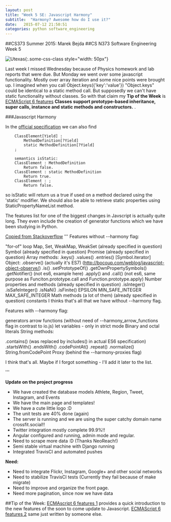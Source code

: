 ```yaml
---
layout: post
title: "Week 5 SE: Javascript Harmony"
subtitle:  "Harmony? Awesome how do I use it?"
date:   2015-07-12 21:50:51
categories: python software_engineering
---
```


##CS373 Summer 2015: Marek Bejda
##CS N373 Software Engineering Week 5

 ![Utexas](https://www.utexas.edu/sites/default/files/images/Trademarked_Silhouette2.jpg){:.some-css-class style="width: 50px"} 

Last week I missed Wednesday because of Physics homework and lab reports that were due. But Monday we went over some javascript functionality. Mostly over array iteration and some nice points were brought up. I imagined when you call Object.keys({'key':'value'}) "Object.keys" could be identical to a static method call. But supposedly we can't have static functionality without classes. So with that claim my __Tip of the Week__ is [ECMAScript 6 features][featuresOne] __Classes support prototype-based inheritance, super calls, instance and static methods and constructors.__ . 

###Javascript Harmony 

In the [official specification][specification] we can also find 

		ClassElement[Yield] :
			MethodDefinition[?Yield]
			static MethodDefinition[?Yield]
		;

		semantics isStatic:
		ClassElement : MethodDefinition
			Return false.
		ClassElement : static MethodDefinition
			Return true.
		ClassElement : ;
			Return false.

so isStatic will return us a true if used on a method declared using the 'static' modifier. 
We should also be able to retrieve static properties using StaticPropertyNameList method.

The features list for one of the biggest changes in Javscript is actually quite long. They even include the creation of generator functions which we have been studying in Python. 

[Copied from Stackoverflow][ecmafeatures]
'''
Features without --harmony flag:

"for-of" loop
Map, Set, WeakMap, WeakSet (already specified in question)
Symbol (already specified in question)
Promise (already specified in question)
Array methods:
.keys()
.values()
.entries()
[Symbol.iterator]
Object:
.observe() (actually it's ES7) (http://bocoup.com/weblog/javascript-object-observe/)
.is()
.setPrototypeOf()
.getOwnPropertySymbols()
.getNotifier() (not es6, example here)
.apply() and .call() (not es6, same purpose as Funciton.prototype.call and Function.prototype.apply)
Number properties and methods (already specified in question)
.isInteger()
.isSafeInteger()
.isNaN()
.isFinite()
EPSILON
MIN_SAFE_INTEGER
MAX_SAFE_INTEGER
Math methods (a lot of them) (already specified in question)
constants
I thinks that's all that we have without --harmony flag.

Features with --harmony flag:

generators
arrow functions (without need of --harmony_arrow_functions flag in contrast to io.js)
let variables - only in strict mode
Binary and octal literals
String methods:

.contains() (was replaced by includes() in actual ES6 specification)
.startsWith()
.endsWith()
.codePointAt()
.repeat()
.normalize()
String.fromCodePoint
Proxy (behind the --harmony-proxies flag)

I think that's all. Maybe if I forgot something - I'll add it later to the list.

'''



__Update on the project progress__

+ We have created the database models Athlete, Region, Tweet, Instagram, and Events  
+ We have the main page and templates!   
+ We have a cute little logo :D  
+ The unit tests are 40% done   (again)
+ The server is running and we are using the super catchy domain name crossfit.social!!   
+ Twitter integration mostly complete 99.9%!!  
+ Angular configured and running, admin mode and regular. 
+ Need to scrape more data :D (Thanks NeoReach!)
+ Semi stable virtual machine with Django running
+ Integrated TravisCI and automated pushes

 __Need:__
+ Need to integrate Flickr, Instagram, Google+ and other social networks   
+ Need to stabilize TravisCI tests (Currently they fail because of make migrate)
+ Need to improve and organize the front page.
+ Need more pagination, since now we have data


##Tip of the Week:
[ECMAscript 6 features 1][featuresOne] provides a quick introduction to the new features of the soon to come update to Javascript. 
[ECMAScript 6 features 2][featuresTwo] same just written by someone else. 

[featuresTwo]:https://github.com/lukehoban/es6features#classes
[featuresOne]:https://github.com/lukehoban/es6features/blob/master/README.md
[specification]: http://www.ecma-international.org/ecma-262/6.0/
[ecmafeatures]: http://stackoverflow.com/questions/28388885/ecmascript-6-features-available-in-node-js-0-12
